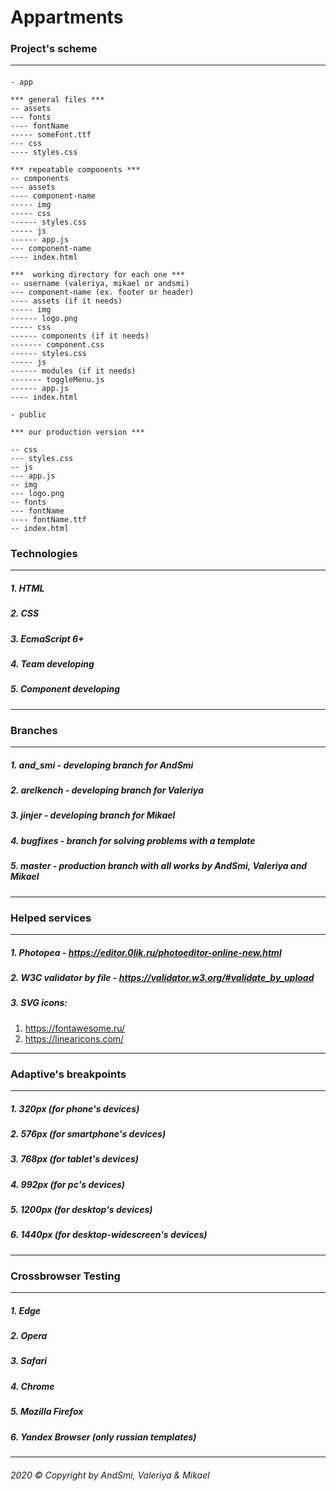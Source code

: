 # Appartments

### Project's scheme

---

####
    - app
    
    *** general files ***
    -- assets
    --- fonts
    ---- fontName
    ----- someFont.ttf
    --- css
    ---- styles.css
    
    *** repeatable components ***
    -- components
    --- assets
    ---- component-name
    ----- img
    ----- css
    ------ styles.css
    ----- js
    ------ app.js
    --- component-name
    ---- index.html
    
    ***  working directory for each one ***
    -- username (valeriya, mikael or andsmi)
    --- component-name (ex. footer or header)
    ---- assets (if it needs)
    ----- img
    ------ logo.png
    ----- css
    ------ components (if it needs)
    ------- component.css
    ------ styles.css
    ----- js
    ------ modules (if it needs)
    ------- toggleMenu.js
    ------ app.js
    ---- index.html
    
    - public
    
    *** our production version ***
    
    -- css
    --- styles.css
    -- js
    --- app.js
    -- img
    --- logo.png
    -- fonts
    --- fontName
    ---- fontName.ttf
    -- index.html


### Technologies

---

##### 1. HTML
##### 2. CSS
##### 3. EcmaScript 6+
##### 4. Team developing
##### 5. Component developing

---

### Branches

---

##### 1. and_smi - developing branch for AndSmi
##### 2. arelkench - developing branch for Valeriya
##### 3. jinjer - developing branch for Mikael
##### 4. bugfixes - branch for solving problems with a template
##### 5. master - production branch with all works by AndSmi, Valeriya and Mikael

---

### Helped services

---

##### 1. Photopea - https://editor.0lik.ru/photoeditor-online-new.html

##### 2. W3C validator by file - https://validator.w3.org/#validate_by_upload

##### 3. SVG icons:
1. https://fontawesome.ru/
2. https://linearicons.com/
        
---

### Adaptive's breakpoints

---

##### 1. 320px (for phone's devices)
##### 2. 576px (for smartphone's devices)
##### 3. 768px (for tablet's devices)
##### 4. 992px (for pc's devices)
##### 5. 1200px (for desktop's devices)
##### 6. 1440px (for desktop-widescreen's devices)

---

### Crossbrowser Testing

---

##### 1. Edge
##### 2. Opera
##### 3. Safari
##### 4. Chrome
##### 5. Mozilla Firefox
##### 6. Yandex Browser (only russian templates)

---

###### 2020 &copy; Copyright by AndSmi, Valeriya & Mikael